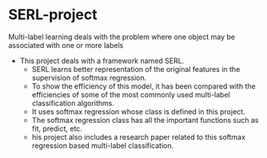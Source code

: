 # SERL-project

Multi-label learning deals with the problem where one object may be associated with one or more labels

- This project deals with a framework named SERL. 
  - SERL learns better representation of the original features in the supervision of softmax regression. 
  - To show the efficiency of this model, it has been compared with the efficiencies of some of the most commonly used multi-label classification algorithms. 
  -  It uses softmax regression whose class is defined in this project. 
  -  The softmax regression class has all the important functions such as fit, predict, etc. 
  -  his project also includes a research paper related to this softmax regression based multi-label classification.
